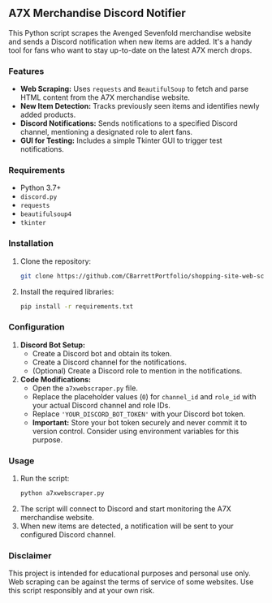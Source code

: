 ## A7X Merchandise Discord Notifier

This Python script scrapes the Avenged Sevenfold merchandise website and sends a Discord notification when new items are added. It's a handy tool for fans who want to stay up-to-date on the latest A7X merch drops.

### Features

- **Web Scraping:** Uses `requests` and `BeautifulSoup` to fetch and parse HTML content from the A7X merchandise website.
- **New Item Detection:** Tracks previously seen items and identifies newly added products.
- **Discord Notifications:** Sends notifications to a specified Discord channel, mentioning a designated role to alert fans.
- **GUI for Testing:** Includes a simple Tkinter GUI to trigger test notifications. 

### Requirements

- Python 3.7+
- `discord.py`
- `requests`
- `beautifulsoup4`
- `tkinter`

### Installation

1. Clone the repository:
   ```bash
   git clone https://github.com/CBarrettPortfolio/shopping-site-web-scraper
   ```
2. Install the required libraries:
   ```bash
   pip install -r requirements.txt
   ```

### Configuration

1. **Discord Bot Setup:**
   - Create a Discord bot and obtain its token.
   - Create a Discord channel for the notifications.
   - (Optional) Create a Discord role to mention in the notifications.
2. **Code Modifications:**
   - Open the `a7xwebscraper.py` file.
   - Replace the placeholder values (`0`) for `channel_id` and `role_id` with your actual Discord channel and role IDs.
   - Replace `'YOUR_DISCORD_BOT_TOKEN'` with your Discord bot token.
   - **Important:** Store your bot token securely and never commit it to version control. Consider using environment variables for this purpose.

### Usage

1. Run the script:
   ```bash
   python a7xwebscraper.py
   ```
2. The script will connect to Discord and start monitoring the A7X merchandise website.
3. When new items are detected, a notification will be sent to your configured Discord channel.

### Disclaimer

This project is intended for educational purposes and personal use only. Web scraping can be against the terms of service of some websites. Use this script responsibly and at your own risk.
